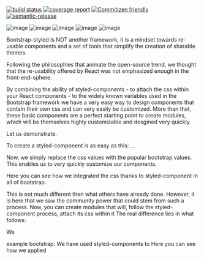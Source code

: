 [![build status]($CI_PROJECT_URL/badges/v$PACKAGE_VERSION/build.svg)]($CI_PROJECT_URL/commits/v$PACKAGE_VERSION)
[![coverage report]($CI_PROJECT_URL/badges/v$PACKAGE_VERSION/coverage.svg)]($CI_PROJECT_URL/commits/v$PACKAGE_VERSION)
[![Commitizen friendly](https://img.shields.io/badge/commitizen-friendly-brightgreen.svg)](http://commitizen.github.io/cz-cli/)
[![semantic-release](https://img.shields.io/badge/%20%20%F0%9F%93%A6%F0%9F%9A%80-semantic--release-e10079.svg)](https://github.com/semantic-release/semantic-release)

![image](https://img.shields.io/badge/version-$PACKAGE_VERSION-green.svg)
![image](https://img.shields.io/badge/node-$NODE_VERSION-brightgreen.svg)
![image](https://img.shields.io/badge/npm-$NPM_VERSION-red.svg)
![image](https://img.shields.io/badge/PRs-welcome-brightgreen.svg)
![image]($IMG_SHIELD_PUBLISHING)


Bootstrap-styled is NOT another framework, it is a mindset towards re-usable components and a set of tools that simplify the creation of sharable themes. 

Following the philosophies that animate the open-source trend, we thought that the re-usability offered by React was not emphasized enough in the front-end-sphere.

By combining the ability of styled-components - to attach the css within your React components - to the widely known variables used in the Bootstrap framework we have a very easy way to design components that contain their own css and can very easily be customized. More than that, these basic components are a perfect starting point to create modules, which will be themselves highly customizable and desgined very quickly.

Let us demonstrate.

To create a styled-component is as easy as this: ...

Now, we simply replace the css values with the popular bootstrap values. This enables us to very quickly customize our components.

Here you can see how we integrated the css thanks to styled-component in all of bootstrap.

This is not much different then what others have already done. However, it is here that we saw the community power that could stem from such a process. Now, you can create modules that will, follow the styled-component process, attach its css within it The real difference lies in what follows:

We 


example bootstrap:
We have used styled-components to Here you can see how we applied 

